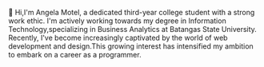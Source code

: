 👋 Hi,I'm Angela Motel, a dedicated third-year college student with a strong work ethic. I'm actively working towards my degree in Information Technology,specializing in Business Analytics at Batangas State University. Recently, I've become increasingly captivated by the world of web development and design.This growing interest has intensified my ambition to embark on a career as a programmer.
